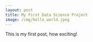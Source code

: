 ```yaml
---
layout: post
title: My First Data Science Project 
image: /img/hello_world.jpeg
---
```


This is my first post, how exciting!

